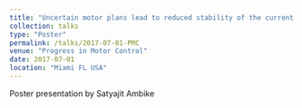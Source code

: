```yaml
---
title: "Uncertain motor plans lead to reduced stability of the current state in young but not in older adults"
collection: talks
type: "Poster"
permalink: /talks/2017-07-01-PMC
venue: "Progress in Motor Control"
date: 2017-07-01
location: "Miami FL USA"
---
```


Poster presentation by Satyajit Ambike
